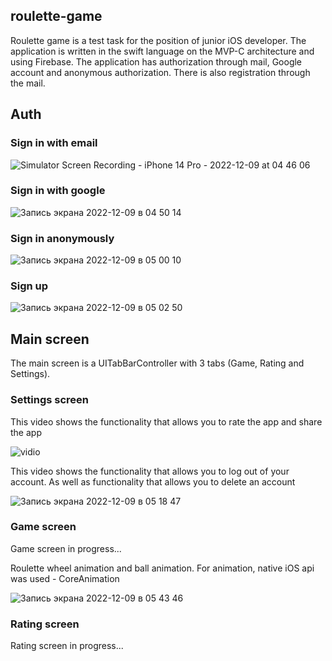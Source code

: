 ## roulette-game


Roulette game is a test task for the position of junior iOS developer. The application is written in the swift language on the MVP-C architecture and using Firebase.
The application has authorization through mail, Google account and anonymous authorization. There is also registration through the mail.

## Auth

### Sign in with email

![Simulator Screen Recording - iPhone 14 Pro - 2022-12-09 at 04 46 06](https://user-images.githubusercontent.com/61950177/206613016-1bb53426-6ec4-4db2-8173-6deab993f0a5.gif)

### Sign in with google

![Запись экрана 2022-12-09 в 04 50 14](https://user-images.githubusercontent.com/61950177/206613576-5d4e64b1-4d53-4f87-a558-92cc34e5e943.gif)

### Sign in anonymously

![Запись экрана 2022-12-09 в 05 00 10](https://user-images.githubusercontent.com/61950177/206614629-43c135c2-c2fe-4d44-8dc7-0bff65f63775.gif)

### Sign up

![Запись экрана 2022-12-09 в 05 02 50](https://user-images.githubusercontent.com/61950177/206615093-70806158-3e01-4ccb-8fe8-faa376d02958.gif)

## Main screen

The main screen is a UITabBarController with 3 tabs (Game, Rating and Settings).

### Settings screen 

This video shows the functionality that allows you to rate the app and share the app

![ vidio](https://user-images.githubusercontent.com/61950177/206616083-8c9268a3-a17c-4877-a4c6-072292cd82f7.gif)

This video shows the functionality that allows you to log out of your account. As well as functionality that allows you to delete an account

![Запись экрана 2022-12-09 в 05 18 47](https://user-images.githubusercontent.com/61950177/206617070-f76bbe02-174d-4652-b25b-e3fb51c67d88.gif)

### Game screen 

Game screen in progress...

Roulette wheel animation and ball animation. For animation, native iOS api was used - CoreAnimation

![Запись экрана 2022-12-09 в 05 43 46](https://user-images.githubusercontent.com/61950177/206619654-9b551c0f-180d-483c-a1d2-e5aea531df81.gif)

### Rating screen 

Rating screen in progress...
